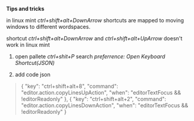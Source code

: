 **Tips and tricks**

in linux mint _ctrl+shift+alt+DownArrow_ shortcuts are mapped to moving windows to different wordspaces.

shortcut _ctrl+shift+alt+DownArrow_ and _ctrl+shift+alt+UpArrow_ doesn't work in linux mint

1. open pallete _ctrl+shit+P_ search _preferrence: Open Keyboard Shortcut(JSON)_

2. add code json 
> { "key": "ctrl+shift+alt+8", "command": "editor.action.copyLinesUpAction",
        "when": "editorTextFocus && !editorReadonly" },
    { "key": "ctrl+shift+alt+2", "command": "editor.action.copyLinesDownAction",
        "when": "editorTextFocus && !editorReadonly" }
